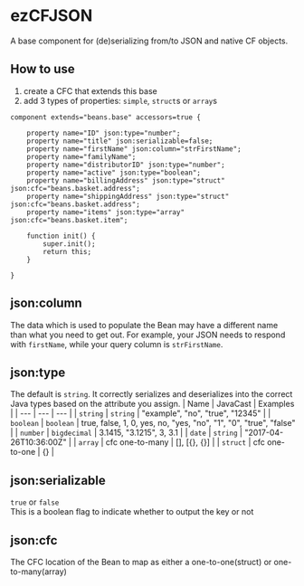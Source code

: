# ezCFJSON
A base component for (de)serializing from/to JSON and native CF objects.

## How to use
1. create a CFC that extends this base
1. add 3 types of properties: `simple`, `struct`s or `array`s
```
component extends="beans.base" accessors=true {

	property name="ID" json:type="number";
	property name="title" json:serializable=false;
	property name="firstName" json:column="strFirstName";
	property name="familyName";
	property name="distributorID" json:type="number";
	property name="active" json:type="boolean";
	property name="billingAddress" json:type="struct" json:cfc="beans.basket.address";
	property name="shippingAddress" json:type="struct" json:cfc="beans.basket.address";
	property name="items" json:type="array" json:cfc="beans.basket.item";

	function init() {
		super.init();
		return this;
	}

}
```

## json:column
The data which is used to populate the Bean may have a different name than what you need to get out. For example, your JSON needs to respond with `firstName`, while your query column is `strFirstName`.

## json:type
The default is `string`. It correctly serializes and deserializes into the correct Java types based on the attribute you assign.
| Name | JavaCast | Examples |
| --- | --- | --- |
| `string` | `string` | "example", "no", "true", "12345" |
| `boolean` | `boolean` | true, false, 1, 0, yes, no, "yes, "no", "1", "0", "true", "false" |
| `number` | `bigdecimal` | 3.1415, "3.1215", 3, 3.1 |
| `date` | `string` | "2017-04-26T10:36:00Z" |
| `array` | cfc one-to-many | [], [{}, {}] |
| `struct` | cfc one-to-one | {} |


## json:serializable
`true` or `false`<br>
This is a boolean flag to indicate whether to output the key or not

## json:cfc
The CFC location of the Bean to map as either a one-to-one(struct) or one-to-many(array)
